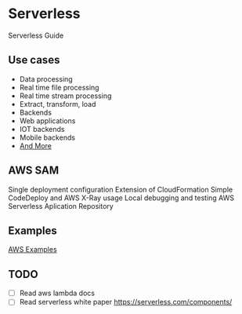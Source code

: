 # Serverless

Serverless Guide

## Use cases

- Data processing
- Real time file processing
- Real time stream processing
- Extract, transform, load
- Backends
- Web applications
- IOT backends
- Mobile backends
- [And More](https://aws.amazon.com/lambda/)

## AWS SAM

Single deployment configuration
Extension of CloudFormation
Simple CodeDeploy and AWS X-Ray usage
Local debugging and testing
AWS Serverless Aplication Repository

## Examples

[AWS Examples](https://github.com/aws-samples/serverless-app-examples)

## TODO

- [ ] Read aws lambda docs
- [ ] Read serverless white paper https://serverless.com/components/